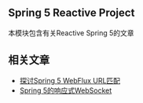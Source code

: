 ## Spring 5 Reactive Project

本模块包含有关Reactive Spring 5的文章

## 相关文章

+ [探讨Spring 5 WebFlux URL匹配](docs/探讨Spring5-WebFlux-URL匹配.md)
+ [Spring 5的响应式WebSocket](docs/Spring5的响应式WebSocket.md)